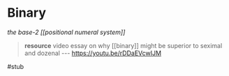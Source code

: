 # Binary

_the base-2 [[positional numeral system]]_

> **resource** video essay on why [[binary]] might be superior to seximal and dozenal --- <https://youtu.be/rDDaEVcwIJM>

#stub
